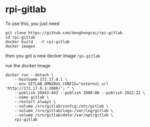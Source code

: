 # rpi-gitlab

To use this, you just need

```
git clone https://github.com/denghongcai/rpi-gitlab
cd rpi-gitlab
docker build . -t rpi-gitlab
docker images
```

then you got a new docker image `rpi-gitlab`

run the docker image

```
docker run --detach \
    --hostname 172.17.0.1 \
    --env GITLAB_OMNIBUS_CONFIG="external_url 'http://172.17.0.1:2080/'; " \
    --publish 20443:443 --publish 2080:80 --publish 2022:22 \
    --name gitlab \
    --restart always \
    --volume /srv/gitlab/config:/etc/gitlab \
    --volume /srv/gitlab/logs:/var/log/gitlab \
    --volume /srv/gitlab/data:/var/opt/gitlab \
    rpi-gitlab
```
